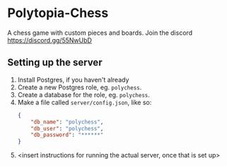 # Polytopia-Chess
A chess game with custom pieces and boards. Join the discord https://discord.gg/55NwUbD

## Setting up the server

  1. Install Postgres, if you haven't already
  2. Create a new Postgres role, eg. `polychess`.
  3. Create a database for the role, eg. `polychess`.
  4. Make a file called `server/config.json`, like so:
     ```json
     {
         "db_name": "polychess",
         "db_user": "polychess",
         "db_password": "******"
     }
     ```
  5. \<insert instructions for running the actual server, once that is set up\>
